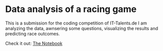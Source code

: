 # Data analysis of a racing game

This is a submission for the coding competition of IT-Talents.de
I am analyzing the data, awnsering some questions, visualizing the results and predicting race outcomes.

Check it out: [The Notebook](https://github.com/MoritzGoeckel/RaceingGameDataAnalysis/blob/master/IT-Talents_RaceAnalysis.ipynb)
